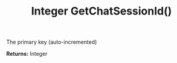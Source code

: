 ﻿---
uid: crmscript_ref_NSChatSessionEntity_GetChatSessionId
title: Integer GetChatSessionId()
intellisense: NSChatSessionEntity.GetChatSessionId
keywords: NSChatSessionEntity, GetChatSessionId
so.topic: reference
---

The primary key (auto-incremented)

**Returns:** Integer


